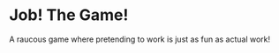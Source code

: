 Job! The Game!
==============

A raucous game where pretending to work is just as fun as actual work!


